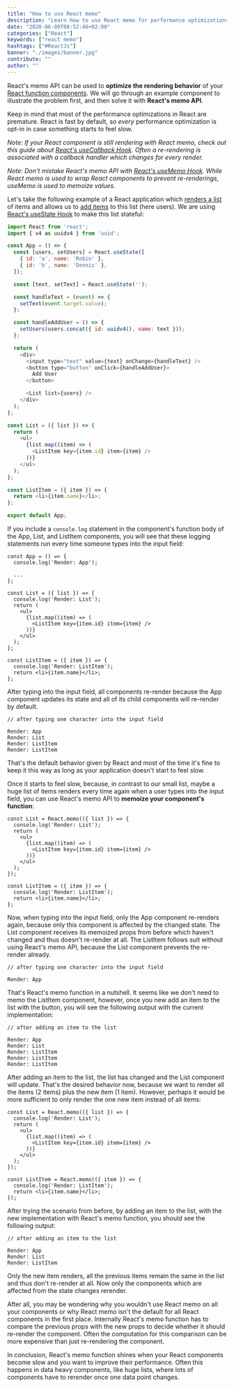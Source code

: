 ```yaml
---
title: "How to use React memo"
description: "Learn how to use React memo for performance optimizations of your React components ..."
date: "2020-06-09T08:52:46+02:00"
categories: ["React"]
keywords: ["react memo"]
hashtags: ["#ReactJs"]
banner: "./images/banner.jpg"
contribute: ""
author: ""
---
```


<Sponsorship />

React's memo API can be used to **optimize the rendering behavior** of your [React function components](/react-function-component). We will go through an example component to illustrate the problem first, and then solve it with **React's memo API**.

Keep in mind that most of the performance optimizations in React are premature. React is fast by default, so *every* performance optimization is opt-in in case something starts to feel slow.

*Note: If your React component is still rendering with React memo, check out this guide about [React's useCallback Hook](/react-usecallback-hook). Often a re-rendering is associated with a callback handler which changes for every render.*

*Note: Don't mistake React's memo API with [React's useMemo Hook](/react-usememo-hook). While React memo is used to wrap React components to prevent re-renderings, useMemo is used to memoize values.*

Let's take the following example of a React application which [renders a list](/react-list-component) of items and allows us to [add items](/react-add-item-to-list) to this list (here users). We are using [React's useState Hook](/react-usestate-hook) to make this list stateful:

```javascript
import React from 'react';
import { v4 as uuidv4 } from 'uuid';

const App = () => {
  const [users, setUsers] = React.useState([
    { id: 'a', name: 'Robin' },
    { id: 'b', name: 'Dennis' },
  ]);

  const [text, setText] = React.useState('');

  const handleText = (event) => {
    setText(event.target.value);
  };

  const handleAddUser = () => {
    setUsers(users.concat({ id: uuidv4(), name: text }));
  };

  return (
    <div>
      <input type="text" value={text} onChange={handleText} />
      <button type="button" onClick={handleAddUser}>
        Add User
      </button>

      <List list={users} />
    </div>
  );
};

const List = ({ list }) => {
  return (
    <ul>
      {list.map((item) => (
        <ListItem key={item.id} item={item} />
      ))}
    </ul>
  );
};

const ListItem = ({ item }) => {
  return <li>{item.name}</li>;
};

export default App;
```

If you include a `console.log` statement in the component's function body of the App, List, and ListItem components, you will see that these logging statements run every time someone types into the input field:

```javascript{2,8,19}
const App = () => {
  console.log('Render: App');

  ...
};

const List = ({ list }) => {
  console.log('Render: List');
  return (
    <ul>
      {list.map((item) => (
        <ListItem key={item.id} item={item} />
      ))}
    </ul>
  );
};

const ListItem = ({ item }) => {
  console.log('Render: ListItem');
  return <li>{item.name}</li>;
};
```

After typing into the input field, all components re-render because the App component updates its state and all of its child components will re-render by default.

```text
// after typing one character into the input field

Render: App
Render: List
Render: ListItem
Render: ListItem
```

That's the default behavior given by React and most of the time it's fine to keep it this way as long as your application doesn't start to feel slow.

Once it starts to feel slow, because, in contrast to our small list, maybe a huge list of items renders every time again when a user types into the input field, you can use React's memo API to **memoize your component's function**:

```javascript{1,10}
const List = React.memo(({ list }) => {
  console.log('Render: List');
  return (
    <ul>
      {list.map((item) => (
        <ListItem key={item.id} item={item} />
      ))}
    </ul>
  );
});

const ListItem = ({ item }) => {
  console.log('Render: ListItem');
  return <li>{item.name}</li>;
};
```

Now, when typing into the input field, only the App component re-renders again, because only this component is affected by the changed state. The List component receives its memoized props from before which haven't changed and thus doesn't re-render at all. The ListItem follows suit without using React's memo API, because the List component prevents the re-render already.

```text
// after typing one character into the input field

Render: App
```

That's React's memo function in a nutshell. It seems like we don't need to memo the ListItem component, however, once you new add an item to the list with the button, you will see the following output with the current implementation:

```text
// after adding an item to the list

Render: App
Render: List
Render: ListItem
Render: ListItem
Render: ListItem
```

After adding an item to the list, the list has changed and the List component will update. That's the desired behavior now, because we want to render all the items (2 items) plus the new item (1 item). However, perhaps it would be more sufficient to only render the one new item instead of all items:

```javascript{12,15}
const List = React.memo(({ list }) => {
  console.log('Render: List');
  return (
    <ul>
      {list.map((item) => (
        <ListItem key={item.id} item={item} />
      ))}
    </ul>
  );
});

const ListItem = React.memo(({ item }) => {
  console.log('Render: ListItem');
  return <li>{item.name}</li>;
});
```

After trying the scenario from before, by adding an item to the list, with the new implementation with React's memo function, you should see the following output:

```text
// after adding an item to the list

Render: App
Render: List
Render: ListItem
```

Only the new item renders, all the previous items remain the same in the list and thus don't re-render at all. Now only the components which are affected from the state changes rerender.

After all, you may be wondering why you wouldn't use React memo on all your components or why React memo isn't the default for all React components in the first place. Internally React's memo function has to compare the previous props with the new props to decide whether it should re-render the component. Often the computation for this comparison can be more expensive than just re-rendering the component.

<Divider />

In conclusion, React's memo function shines when your React components become slow and you want to improve their performance. Often this happens in data heavy components, like huge lists, where lots of components have to rerender once one data point changes.